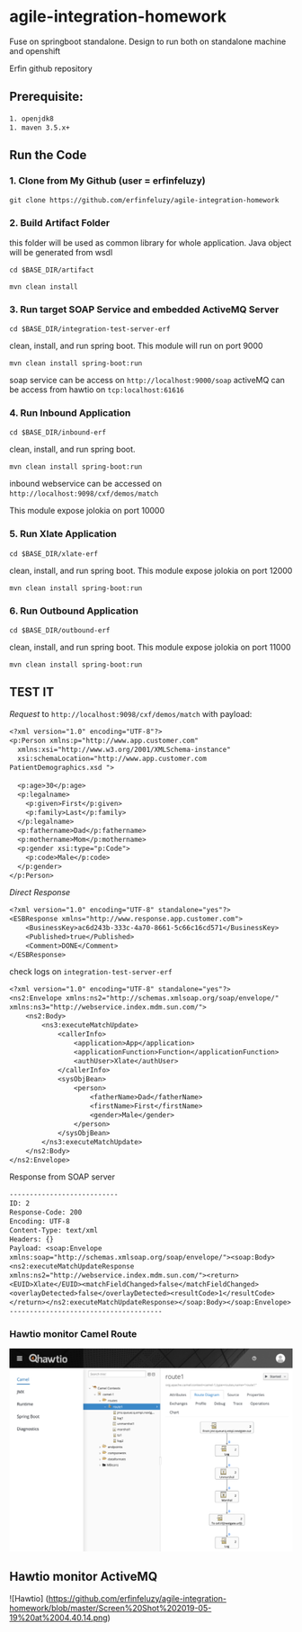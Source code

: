 # agile-integration-homework

Fuse on springboot standalone. Design to run both on standalone machine and openshift

Erfin github repository

## Prerequisite:
```
1. openjdk8
1. maven 3.5.x+
```

## Run the Code

### 1. Clone from My Github (user = erfinfeluzy)
```
git clone https://github.com/erfinfeluzy/agile-integration-homework
```

### 2. Build Artifact Folder
this folder will be used as common library for whole application. Java object will be generated from wsdl 

```
cd $BASE_DIR/artifact
```

```
mvn clean install
```

### 3. Run target SOAP Service and embedded ActiveMQ Server

```
cd $BASE_DIR/integration-test-server-erf
```

clean, install, and run spring boot. This module will run on port 9000
```
mvn clean install spring-boot:run
```

soap service can be access on `http://localhost:9000/soap`
activeMQ can be access from hawtio on `tcp:localhost:61616`

### 4. Run Inbound Application

```
cd $BASE_DIR/inbound-erf
```

clean, install, and run spring boot. 
```
mvn clean install spring-boot:run
```

inbound webservice can be accessed on `http://localhost:9098/cxf/demos/match`

This module expose jolokia on port 10000

### 5. Run Xlate Application

```
cd $BASE_DIR/xlate-erf
```

clean, install, and run spring boot. This module expose jolokia on port 12000
```
mvn clean install spring-boot:run
```

### 6. Run Outbound Application

```
cd $BASE_DIR/outbound-erf
```

clean, install, and run spring boot. This module expose jolokia on port 11000
```
mvn clean install spring-boot:run
```

## TEST IT

*Request* to `http://localhost:9098/cxf/demos/match` with payload:
```
<?xml version="1.0" encoding="UTF-8"?>
<p:Person xmlns:p="http://www.app.customer.com"
  xmlns:xsi="http://www.w3.org/2001/XMLSchema-instance"
  xsi:schemaLocation="http://www.app.customer.com PatientDemographics.xsd ">

  <p:age>30</p:age>
  <p:legalname>
    <p:given>First</p:given>
    <p:family>Last</p:family>
  </p:legalname>
  <p:fathername>Dad</p:fathername>
  <p:mothername>Mom</p:mothername>
  <p:gender xsi:type="p:Code">
    <p:code>Male</p:code>
  </p:gender>
</p:Person>
```
*Direct Response*
```
<?xml version="1.0" encoding="UTF-8" standalone="yes"?>
<ESBResponse xmlns="http://www.response.app.customer.com">
    <BusinessKey>ac6d243b-333c-4a70-8661-5c66c16cd571</BusinessKey>
    <Published>true</Published>
    <Comment>DONE</Comment>
</ESBResponse>
```
check logs on `integration-test-server-erf`
```
<?xml version="1.0" encoding="UTF-8" standalone="yes"?>
<ns2:Envelope xmlns:ns2="http://schemas.xmlsoap.org/soap/envelope/" xmlns:ns3="http://webservice.index.mdm.sun.com/">
    <ns2:Body>
        <ns3:executeMatchUpdate>
            <callerInfo>
                <application>App</application>
                <applicationFunction>Function</applicationFunction>
                <authUser>Xlate</authUser>
            </callerInfo>
            <sysObjBean>
                <person>
                    <fatherName>Dad</fatherName>
                    <firstName>First</firstName>
                    <gender>Male</gender>
                </person>
            </sysObjBean>
        </ns3:executeMatchUpdate>
    </ns2:Body>
</ns2:Envelope>
```
Response from SOAP server
```
---------------------------
ID: 2
Response-Code: 200
Encoding: UTF-8
Content-Type: text/xml
Headers: {}
Payload: <soap:Envelope xmlns:soap="http://schemas.xmlsoap.org/soap/envelope/"><soap:Body><ns2:executeMatchUpdateResponse xmlns:ns2="http://webservice.index.mdm.sun.com/"><return><EUID>Xlate</EUID><matchFieldChanged>false</matchFieldChanged><overlayDetected>false</overlayDetected><resultCode>1</resultCode></return></ns2:executeMatchUpdateResponse></soap:Body></soap:Envelope>
--------------------------------------
```
### Hawtio monitor Camel Route
![Hawtio](https://github.com/erfinfeluzy/agile-integration-homework/blob/master/Screen%20Shot%202019-05-19%20at%2004.31.49.png)

## Hawtio monitor ActiveMQ
![Hawtio] (https://github.com/erfinfeluzy/agile-integration-homework/blob/master/Screen%20Shot%202019-05-19%20at%2004.40.14.png)
